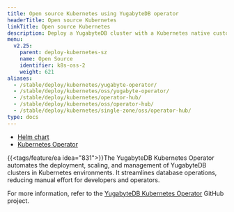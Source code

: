```yaml
---
title: Open source Kubernetes using YugabyteDB operator
headerTitle: Open source Kubernetes
linkTitle: Open source Kubernetes
description: Deploy a YugabyteDB cluster with a Kubernetes native customer resource.
menu:
  v2.25:
    parent: deploy-kubernetes-sz
    name: Open Source
    identifier: k8s-oss-2
    weight: 621
aliases:
  - /stable/deploy/kubernetes/yugabyte-operator/
  - /stable/deploy/kubernetes/oss/yugabyte-operator/
  - /stable/deploy/kubernetes/operator-hub/
  - /stable/deploy/kubernetes/oss/operator-hub/
  - /stable/deploy/kubernetes/single-zone/oss/operator-hub/
type: docs
---
```


<ul class="nav nav-tabs-alt nav-tabs-yb">
  <li >
    <a href="../helm-chart/" class="nav-link">
      <i class="fa-regular fa-dharmachakra" aria-hidden="true"></i>
      Helm chart
    </a>
  </li>
  <li >
    <a href="../yugabyte-operator/" class="nav-link active">
      <i class="fa-solid fa-cubes" aria-hidden="true"></i>
      Kubernetes Operator
    </a>
  </li>
</ul>

{{<tags/feature/ea idea="831">}}The YugabyteDB Kubernetes Operator automates the deployment, scaling, and management of YugabyteDB clusters in Kubernetes environments. It streamlines database operations, reducing manual effort for developers and operators.

For more information, refer to the [YugabyteDB Kubernetes Operator](https://github.com/yugabyte/yugabyte-k8s-operator) GitHub project.
